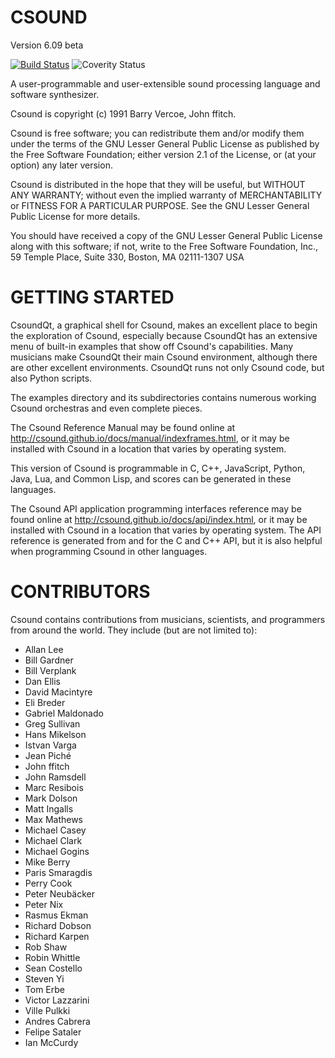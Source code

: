 # CSOUND
Version 6.09 beta

[![Build Status](https://travis-ci.org/csound/csound.svg?branch=develop)](https://travis-ci.org/csound/csound)
![Coverity Status](https://scan.coverity.com/projects/1822/badge.svg)

A user-programmable and user-extensible sound processing language
and software synthesizer.

Csound is copyright (c) 1991 Barry Vercoe, John ffitch.

Csound is free software; you can redistribute them
and/or modify them under the terms of the GNU Lesser General Public
License as published by the Free Software Foundation; either
version 2.1 of the License, or (at your option) any later version.

Csound is distributed in the hope that they will be useful,
but WITHOUT ANY WARRANTY; without even the implied warranty of
MERCHANTABILITY or FITNESS FOR A PARTICULAR PURPOSE.  See the
GNU Lesser General Public License for more details.

You should have received a copy of the GNU Lesser General Public
License along with this software; if not, write to the Free Software
Foundation, Inc., 59 Temple Place, Suite 330, Boston, MA
02111-1307 USA

# GETTING STARTED

CsoundQt, a graphical shell for Csound, makes an excellent place to begin
the exploration of Csound, especially because CsoundQt has an extensive menu
of built-in examples that show off Csound's capabilities. Many musicians make
CsoundQt their main Csound environment, although there are other excellent
environments. CsoundQt runs not only Csound code, but also Python scripts.

The examples directory and its subdirectories contains numerous working 
Csound orchestras and even complete pieces. 

The Csound Reference Manual may be found online at 
http://csound.github.io/docs/manual/indexframes.html, or it may be installed with 
Csound in a location that varies by operating system.

This version of Csound is programmable in C, C++, JavaScript, Python, Java, Lua, 
and Common Lisp, and scores can be generated in these languages.

The Csound API application programming interfaces reference 
may be found online at http://csound.github.io/docs/api/index.html, or it may be 
installed with Csound in a location that varies by operating system. The API 
reference is generated from and for the C and C++ API, but it is also helpful when 
programming Csound in other languages.

# CONTRIBUTORS

Csound contains contributions from musicians, scientists, and programmers
from around the world. They include (but are not limited to):

* Allan Lee
* Bill Gardner
* Bill Verplank
* Dan Ellis
* David Macintyre
* Eli Breder
* Gabriel Maldonado
* Greg Sullivan
* Hans Mikelson
* Istvan Varga
* Jean Piché
* John ffitch
* John Ramsdell
* Marc Resibois
* Mark Dolson
* Matt Ingalls
* Max Mathews
* Michael Casey
* Michael Clark
* Michael Gogins
* Mike Berry
* Paris Smaragdis
* Perry Cook
* Peter Neubäcker
* Peter Nix
* Rasmus Ekman
* Richard Dobson
* Richard Karpen
* Rob Shaw
* Robin Whittle
* Sean Costello
* Steven Yi
* Tom Erbe
* Victor Lazzarini
* Ville Pulkki
* Andres Cabrera
* Felipe Sataler
* Ian McCurdy
